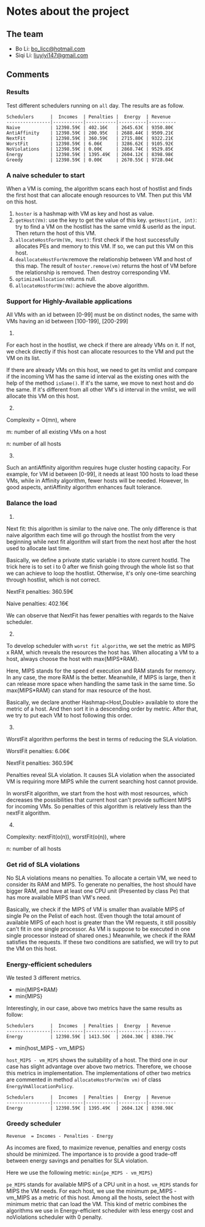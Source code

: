 # Notes about the project

## The team

- Bo Li: bo_licc@hotmail.com
- Siqi Li: liuyiyi147@gmail.com

## Comments

### Results

Test different schedulers running on `all` day. The results are as follow.
	
	Schedulers      |  Incomes  | Penalties |  Energy  | Revenue
	----------------|-----------|-----------|----------|----------
	Naive           | 12398.59€ | 402.16€	| 2645.63€ | 9350.80€
	AntiAffinity    | 12398.59€ | 200.95€   | 2688.44€ | 9509.21€
	NextFit         | 12398.59€ | 360.59€   | 2715.80€ | 9322.21€
	WorstFit	    | 12398.59€ | 6.06€	    | 3286.62€ | 9105.92€
	NoViolations    | 12398.59€ | 0.00€	    | 2868.74€ | 9529.85€
	Energy          | 12398.59€ | 1395.49€  | 2604.12€ | 8398.98€
	Greedy          | 12398.59€ | 0.00€     | 2670.55€ | 9728.04€
	
### A naive scheduler to start

When a VM is coming, the algorithm scans each host of hostlist and finds the first host that can allocate enough resources to VM. Then put this VM on this host.

1. `hoster` is a hashmap with VM as key and host as value.
2. `getHost(Vm)`: use the key to get the value of this key.
`getHost(int, int)`: try to find a VM on the hostlist has the same vmId & userId as the input. Then return the host of this VM.
3. `allocateHostForVm(Vm, Host)`: first check if the host successfully allocates PEs and memory to this VM. If so, we can put this VM on this host.
4. `deallocateHostForVm`:remove the relationship between VM and host of this map. The result of `hoster.remove(vm)` returns the host of VM before the relationship is removed. Then destroy corresponding VM.
5. `optimizeAllocation` returns null.
6. `allocateHostForVm(Vm)`: achieve the above algorithm.

### Support for Highly-Available applications

All VMs with an id between [0-99] must be on distinct nodes, the same with VMs having an id between [100-199], [200-299]

1.  

For each host in the hostlist, we check if there are already VMs on it. 
If not, we check directly if this host can allocate resources to the VM and put the VM on its list.
 
If there are already VMs on this host, we need to get its vmlist and compare if the incoming VM has the same id interval as the existing ones with the help of the method `isSame()`. If it's the same, we move to next host and do the same. If it's different from all other VM's id interval in the vmlist, we will allocate this VM on this host.

2.

Complexity = O(mn), where

m: number of all existing VMs on a host

n: number of all hosts

3. 

Such an antiAffinity algorithm requires huge cluster hosting capacity. For example, for VM id between [0-99], it needs at least 100 hosts to load these VMs, while in Affinity algorithm, fewer hosts will be needed. However, In good aspects, antiAffinity  algorithm enhances fault tolerance.  

### Balance the load

1. 

Next fit: this algorithm is similar to the naive one. The only difference is that naive algorithm each time will go through the hostlist from the very beginning while next fit algorithm will start from the next host after the host used to allocate last time.

Basically, we define a private static variable i to store current hostId. The trick here is to set i to 0 after we finish going through the whole list so that we can achieve to loop the hostlist. Otherwise, it's only one-time searching through hostlist, which is not correct.

NextFit penalties: 360.59€

Naive penalties: 402.16€

We can observe that NextFit has fewer penalties with regards to the Naive scheduler.

2. 

To develop scheduler with `worst fit algorithm`, we set the metric as MIPS x RAM, which reveals the resources the host has. When allocating a VM to a host, always choose the host with max{MIPS*RAM}.
 
Here, MIPS stands for the speed of execution and RAM stands for memory. In any case, the more RAM is the better. Meanwhile, if MIPS is large, then it can release more space when handling the same task in the same time. So  max{MIPS*RAM} can stand for max resource of the host.

Basically, we declare another Hashmap<Host,Double> available to store the metric of a host. And then sort it in a descending order by metric. After that, we try to put each VM to host following this order.

3. 

WorstFit algorithm performs the best in terms of reducing the SLA violation.

WorstFit penalties: 6.06€

NextFit penalties: 360.59€

Penalties reveal SLA violation. It causes SLA violation when the associated VM is requiring more MIPS while the current searching host cannot provide.

In worstFit algorithm, we start from the host with most resources, which decreases the possibilities that current host can't provide sufficient MIPS for incoming VMs. So penalties of this algorithm is relatively less than the nextFit algorithm.

4. 

Complexity: nextFit(o(n)), worstFit(o(n)), where

n: number of all hosts

### Get rid of SLA violations

No SLA violations means no penalties. To allocate a certain VM, we need to consider its RAM and MIPS. To generate no penalties, the host should have bigger RAM, and have at least one CPU unit (Presented by class Pe) that has more available MIPS than VM's need.

Basically, we check if the MIPS of VM is smaller than available MIPS of single Pe on the Pelist of each host. (Even though the total amount of available MIPS of each host is greater than the VM requests, it still possibly can't fit in one single processor. As VM is suppose to be executed in one single processor instead of shared ones.) Meanwhile, we check if the RAM satisfies the requests. If these two conditions are satisfied, we will try to put the VM on this host.

### Energy-efficient schedulers
We tested 3 different metrics.
- min{MIPS*RAM}
- min{MIPS}

Interestingly, in our case, above two metrics have the same results as follow:
	
	Schedulers      |  Incomes  | Penalties |  Energy  | Revenue
	----------------|-----------|-----------|----------|----------
	Energy          | 12398.59€ | 1413.50€  | 2604.30€ | 8380.79€
  
- min{host_MIPS - vm_MIPS}

`host_MIPS - vm_MIPS` shows the suitability of a host. The third one in our case has slight advantage over above two metrics. Therefore, we choose this metrics in implementation. The implementations of other two metrics are commented in method `allocateHostForVm(Vm vm)` of class `EnergyVmAllocationPolicy`.

	Schedulers      |  Incomes  | Penalties |  Energy  | Revenue
	----------------|-----------|-----------|----------|----------
	Energy          | 12398.59€ | 1395.49€  | 2604.12€ | 8398.98€

### Greedy scheduler
	Revenue  = Incomes - Penalties - Energy
As incomes are fixed, to maximize revenue, penalties and energy costs should be minimized. The importance is to provide a good trade-off between energy savings and penalties for SLA violation.  

Here we use the following metric:
`min{pe_MIPS - vm_MIPS}` 

`pe_MIPS` stands for available MIPS of a CPU unit in a host. `vm_MIPS` stands for MIPS the VM needs. For each host, we use the minimum pe_MIPS - vm_MIPS as a metric of this host. Among all the hosts, select the host with minimum metric that can load the VM. This kind of metric combines the algorithms we use in Energy-efficient scheduler with less energy cost and noViolations scheduler with 0 penalty.


	
	